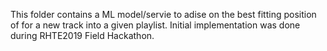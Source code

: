 This folder contains a ML model/servie to adise on the best fitting position of for a new track into a given playlist.
Initial implementation was done during RHTE2019 Field Hackathon.
